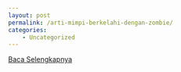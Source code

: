 ```yaml
---
layout: post
permalink: /arti-mimpi-berkelahi-dengan-zombie/
categories:
    - Uncategorized
---
```


[Baca Selengkapnya](/01)